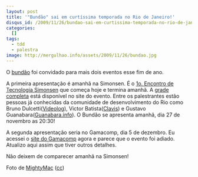 ```yaml
---
layout: post
title: '"Bundão" sai em curtíssima temporada no Rio de Janeiro!'
disqus_id: /2009/11/26/bundao-sai-em-curtissima-temporada-no-rio-de-janeiro
categories:
  []
tags:
  - tdd
  - palestra
image: http://mergulhao.info/assets/2009/11/26/bundao.jpg
---
```


O [bundão](http://mergulhao.info/2009/10/29/por-que-eu-sou-fan-tico-por-testes-e-voc-um-bund-o) foi convidado para mais dois eventos esse fim de ano.

A primeira apresentação é amanhã na Simonsen. É o [1o. Encontro de Tecnologia Simonsen](http://www.simonsen.br/ets/) que começa hoje e termina amanhã. A [grade completa](http://www.simonsen.br/ets/programacao.php) está disponível no site do evento. Entre os palestrantes estão pessoas já conhecidas da comunidade de desenvolvimento do Rio como Bruno Dulcetti([Videolog](http://videolog.uol.com.br/)), Victor Batista([Clavis](http://www.clavis.com.br)) e Gustavo Guanabara([Guanabara.info](http://www.guanabara.info/)). O Bundão se apresenta amanhã, dia 27 de novembro as 20:30!

A segunda apresentação seria no Gamacomp, dia 5 de dezembro. Eu acessei o [site do Gamacomp](http://www.gamacomp.visual.pro.br/) agora e parece que o evento foi adiado. Atualizo aqui assim que tiver outros detalhes.

Não deixem de comparecer amanhã na Simonsen!

Foto de [MightyMac](http://www.flickr.com/photos/sirmightymac) ([cc](http://creativecommons.org/licenses/by/2.0/deed.en))

